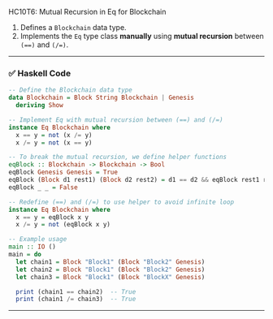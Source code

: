 HC10T6: Mutual Recursion in Eq for Blockchain

1. Defines a `Blockchain` data type.
2. Implements the `Eq` type class **manually** using **mutual recursion** between `(==)` and `(/=)`.

---

### ✅ Haskell Code

```haskell
-- Define the Blockchain data type
data Blockchain = Block String Blockchain | Genesis
  deriving Show

-- Implement Eq with mutual recursion between (==) and (/=)
instance Eq Blockchain where
  x == y = not (x /= y)
  x /= y = not (x == y)

-- To break the mutual recursion, we define helper functions
eqBlock :: Blockchain -> Blockchain -> Bool
eqBlock Genesis Genesis = True
eqBlock (Block d1 rest1) (Block d2 rest2) = d1 == d2 && eqBlock rest1 rest2
eqBlock _ _ = False

-- Redefine (==) and (/=) to use helper to avoid infinite loop
instance Eq Blockchain where
  x == y = eqBlock x y
  x /= y = not (eqBlock x y)

-- Example usage
main :: IO ()
main = do
  let chain1 = Block "Block1" (Block "Block2" Genesis)
  let chain2 = Block "Block1" (Block "Block2" Genesis)
  let chain3 = Block "Block1" (Block "BlockX" Genesis)

  print (chain1 == chain2)  -- True
  print (chain1 /= chain3)  -- True
```

---
